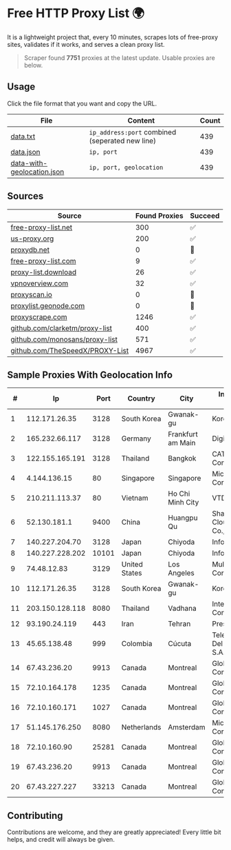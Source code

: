 
# Free HTTP Proxy List 🌍

It is a lightweight project that, every 10 minutes, scrapes lots of free-proxy sites, validates if it works, and serves a clean proxy list.


> Scraper found **7751** proxies at the latest update. Usable proxies are below.

## Usage

Click the file format that you want and copy the URL.


|File|Content|Count|
|----|-------|-----|
|[data.txt](https://raw.githubusercontent.com/themiralay/Proxy-List-World/master/data.txt)|`ip_address:port` combined (seperated new line)|439|
|[data.json](https://raw.githubusercontent.com/themiralay/Proxy-List-World/master/data.json)|`ip, port`|439|
|[data-with-geolocation.json](https://raw.githubusercontent.com/themiralay/Proxy-List-World/master/data-with-geolocation.json)|`ip, port, geolocation`|439|

## Sources

|Source|Found Proxies|Succeed|
|------|-------------|-------|
|[free-proxy-list.net](https://free-proxy-list.net)|300|✅|
|[us-proxy.org](https://www.us-proxy.org)|200|✅|
|[proxydb.net](http://proxydb.net)|0|🚫|
|[free-proxy-list.com](https://free-proxy-list.com/?page=&port=&type%5B%5D=http&type%5B%5D=https&up_time=0&search=Search)|9|✅|
|[proxy-list.download](https://www.proxy-list.download/HTTP)|26|✅|
|[vpnoverview.com](https://vpnoverview.com/privacy/anonymous-browsing/free-proxy-servers)|32|✅|
|[proxyscan.io](https://www.proxyscan.io)|0|🚫|
|[proxylist.geonode.com](https://proxylist.geonode.com/api/proxy-list?limit=300&page=1&sort_by=lastChecked&sort_type=desc&protocols=http,https)|0|🚫|
|[proxyscrape.com](https://api.proxyscrape.com/v2/?request=displayproxies&protocol=http&timeout=10000&country=all&ssl=all&anonymity=all)|1246|✅|
|[github.com/clarketm/proxy-list](https://raw.githubusercontent.com/clarketm/proxy-list/master/proxy-list-raw.txt)|400|✅|
|[github.com/monosans/proxy-list](https://raw.githubusercontent.com/monosans/proxy-list/main/proxies/http.txt)|571|✅|
|[github.com/TheSpeedX/PROXY-List](https://raw.githubusercontent.com/TheSpeedX/PROXY-List/master/http.txt)|4967|✅|


## Sample Proxies With Geolocation Info

|#|Ip|Port|Country|City|Internet Service Provider|
|-|--|----|-------|----|-------------------------|
|1|112.171.26.35|3128|South Korea|Gwanak-gu|Korea Telecom|
|2|165.232.66.117|3128|Germany|Frankfurt am Main|DigitalOcean, LLC|
|3|122.155.165.191|3128|Thailand|Bangkok|CAT Telecom Public Company Limited|
|4|4.144.136.15|80|Singapore|Singapore|Microsoft Corporation|
|5|210.211.113.37|80|Vietnam|Ho Chi Minh City|VTDC|
|6|52.130.181.1|9400|China|Huangpu Qu|Shanghai Blue Cloud Technology Co., Ltd|
|7|140.227.204.70|3128|Japan|Chiyoda|InfoSphere|
|8|140.227.228.202|10101|Japan|Chiyoda|InfoSphere|
|9|74.48.12.83|3129|United States|Los Angeles|Multacom Corporation|
|10|112.171.26.35|3128|South Korea|Gwanak-gu|Korea Telecom|
|11|203.150.128.118|8080|Thailand|Vadhana|Internet Thailand Company Ltd|
|12|93.190.24.119|443|Iran|Tehran|Press TV|
|13|45.65.138.48|999|Colombia|Cúcuta|Telecomunicaciones Del Catatumbo S.A.S|
|14|67.43.236.20|9913|Canada|Montreal|GloboTech Communications|
|15|72.10.164.178|1235|Canada|Montreal|GloboTech Communications|
|16|72.10.160.171|1027|Canada|Montreal|GloboTech Communications|
|17|51.145.176.250|8080|Netherlands|Amsterdam|Microsoft Corporation|
|18|72.10.160.90|25281|Canada|Montreal|GloboTech Communications|
|19|67.43.236.20|9913|Canada|Montreal|GloboTech Communications|
|20|67.43.227.227|33213|Canada|Montreal|GloboTech Communications|



## Contributing

Contributions are welcome, and they are greatly appreciated! Every
little bit helps, and credit will always be given.

